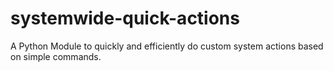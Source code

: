 # systemwide-quick-actions
A Python Module to quickly and efficiently do custom system actions based on simple commands.
